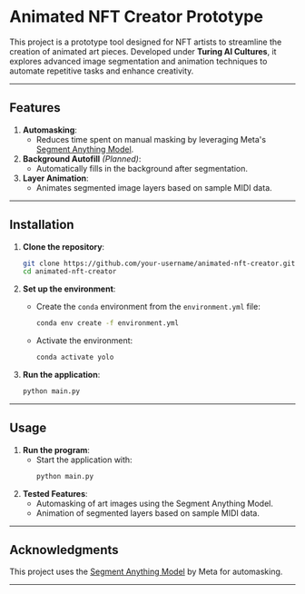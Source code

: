# Animated NFT Creator Prototype

This project is a prototype tool designed for NFT artists to streamline the creation of animated art pieces. Developed under **Turing AI Cultures**, it explores advanced image segmentation and animation techniques to automate repetitive tasks and enhance creativity.

---

## Features
1. **Automasking**:
   - Reduces time spent on manual masking by leveraging Meta's [Segment Anything Model](https://github.com/facebookresearch/segment-anything).
2. **Background Autofill** *(Planned)*:
   - Automatically fills in the background after segmentation.
3. **Layer Animation**:
   - Animates segmented image layers based on sample MIDI data.

---

## Installation
1. **Clone the repository**:
   ```bash
   git clone https://github.com/your-username/animated-nft-creator.git
   cd animated-nft-creator
   ```

2. **Set up the environment**:
   - Create the `conda` environment from the `environment.yml` file:
     ```bash
     conda env create -f environment.yml
     ```
   - Activate the environment:
     ```bash
     conda activate yolo
     ```

3. **Run the application**:
   ```bash
   python main.py
   ```

---

## Usage
1. **Run the program**:
   - Start the application with:
     ```bash
     python main.py
     ```
2. **Tested Features**:
   - Automasking of art images using the Segment Anything Model.
   - Animation of segmented layers based on sample MIDI data.

---

## Acknowledgments
This project uses the [Segment Anything Model](https://github.com/facebookresearch/segment-anything) by Meta for automasking.

---

